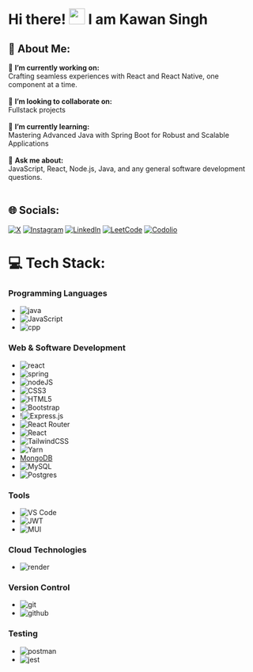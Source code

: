 <div>

# Hi there! <img src="https://media.giphy.com/media/cLGu3Icy4OImKOJpai/giphy.gif" width="32"> I am Kawan Singh

</div>

## 💫 About Me:
🔭 **I’m currently working on:**  <br>Crafting seamless experiences with React and React Native, one component at a time.<br><br>👯 **I’m looking to collaborate on:**  <br>Fullstack projects<br><br>🌱 **I’m currently learning:**  <br>Mastering Advanced Java with Spring Boot for Robust and Scalable Applications<br><br>💬 **Ask me about:**  <br>JavaScript, React, Node.js, Java, and any general software development questions.<br><br>


## 🌐 Socials:
[![X](https://img.shields.io/badge/X-black.svg?logo=x&logoColor=white)](https://x.com/Kawanchaudhary) [![Instagram](https://img.shields.io/badge/Instagram-%23E4405F.svg?logo=Instagram&logoColor=white)](https://www.instagram.com/kawanchaudhary/) [![LinkedIn](https://img.shields.io/badge/LinkedIn-%230077B5.svg?logo=linkedin&logoColor=white)](https://www.linkedin.com/in/kawanchaudhary/) [![LeetCode](https://img.shields.io/badge/LeetCode-black?logo=leetcode&logoColor=#FFA116)](https://LeetCode.com/u/kawanchaudhary/) [![Codolio](https://img.shields.io/badge/Codolio-grey?logo=codio&logoColor=#DD6620)](https://codolio.com/profile/d88bRh59) 

# 💻 Tech Stack:

### Programming Languages

- ![java](https://img.shields.io/badge/java-%FFA500.svg?style=for-the-badge&logo=java&logoColor=white)
- ![JavaScript](https://img.shields.io/badge/JavaScript-%23F7DF1E.svg?style=for-the-badge&logo=javascript&logoColor=black)
- ![cpp](https://img.shields.io/badge/c%2B%2B-%2300599C.svg?style=for-the-badge&logo=c%2B%2B&logoColor=white)

### Web & Software Development

- ![react](https://img.shields.io/badge/react-%2361DAFB.svg?style=for-the-badge&logo=react&logoColor=white)
- ![spring](https://img.shields.io/badge/spring-%236DB33F.svg?style=for-the-badge&logo=spring&logoColor=white) 
- ![nodeJS](https://img.shields.io/badge/node.js-%23339933.svg?style=for-the-badge&logo=node.js&logoColor=white)
- ![CSS3](https://img.shields.io/badge/css3-%231572B6.svg?style=for-the-badge&logo=css3&logoColor=white)
- ![HTML5](https://img.shields.io/badge/html5-%23E34F26.svg?style=for-the-badge&logo=html5&logoColor=white)
- ![Bootstrap](https://img.shields.io/badge/bootstrap-%23563D7C.svg?style=for-the-badge&logo=bootstrap&logoColor=white)
- !![Express.js](https://img.shields.io/badge/express.js-%23404d59.svg?style=for-the-badge&logo=express&logoColor=%2361DAFB)
- ![React Router](https://img.shields.io/badge/React_Router-CA4245?style=for-the-badge&logo=react-router&logoColor=white)
- ![React](https://img.shields.io/badge/react-%2320232a.svg?style=for-the-badge&logo=react&logoColor=%2361DAFB)
- ![TailwindCSS](https://img.shields.io/badge/tailwindcss-%2338B2AC.svg?style=for-the-badge&logo=tailwind-css&logoColor=white)
- ![Yarn](https://img.shields.io/badge/yarn-%232C8EBB.svg?style=for-the-badge&logo=yarn&logoColor=white)
- [MongoDB](https://img.shields.io/badge/MongoDB-%234ea94b.svg?style=for-the-badge&logo=mongodb&logoColor=white)
- ![MySQL](https://img.shields.io/badge/mysql-%2300f.svg?style=for-the-badge&logo=mysql&logoColor=white)
- ![Postgres](https://img.shields.io/badge/postgres-%23316192.svg?style=for-the-badge&logo=postgresql&logoColor=white)

### Tools

- ![VS Code](https://img.shields.io/badge/VS-Code?style=for-the-badge&logo=vscode%20web%20tokens)
- ![JWT](https://img.shields.io/badge/JWT-black?style=for-the-badge&logo=JSON%20web%20tokens)
- ![MUI](https://img.shields.io/badge/MUI-%230081CB.svg?style=for-the-badge&logo=material-ui&logoColor=white)

### Cloud Technologies

- ![render](https://img.shields.io/badge/render-%23430098.svg?style=for-the-badge&logo=render&logoColor=white)
  

### Version Control

- ![git](https://img.shields.io/badge/git-%23F05033.svg?style=for-the-badge&logo=git&logoColor=white) 
- ![github](https://img.shields.io/badge/github-%23181717.svg?style=for-the-badge&logo=github&logoColor=white) 

### Testing

- ![postman](https://img.shields.io/badge/postman-%23FF6C37.svg?style=for-the-badge&logo=postman&logoColor=white)
- ![jest](https://img.shields.io/badge/jest-%23FF6C37.svg?style=for-the-badge&logo=jest&logoColor=orange)
